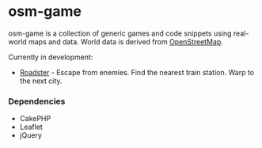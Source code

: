 # osm-game

osm-game is a collection of generic games and code snippets using real-world maps and data. World data is derived from [OpenStreetMap]. 

Currently in development:

* [Roadster] - Escape from enemies. Find the nearest train station. Warp to the next city.

### Dependencies
* CakePHP
* Leaflet
* jQuery


[OpenStreetMap]: <http://osm.org>
[Roadster]: <http://osm-game.ivanatora.info/leaflet/roadster>
